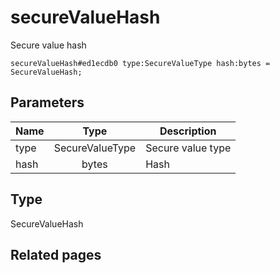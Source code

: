 # secureValueHash
Secure value hash

```
secureValueHash#ed1ecdb0 type:SecureValueType hash:bytes = SecureValueHash;
```

## Parameters
| Name | Type | Description |
| ---- | :----: | ----------- |
| type | SecureValueType | Secure value type |
| hash | bytes | Hash |


## Type
SecureValueHash

## Related pages
